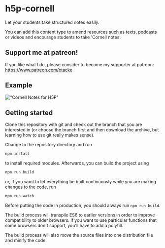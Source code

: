# h5p-cornell
Let your students take structured notes easily.

You can add this content type to amend resources such as texts, podcasts or
videos and encourage students to take 'Cornell notes'.

## Support me at patreon!
If you like what I do, please consider to become my supporter at patreon: https://www.patreon.com/otacke

## Example
!["Cornell Notes for H5P"](https://ibin.co/4sqisyJFYsjK.png "Cornell Notes for H5P")

## Getting started
Clone this repository with git and check out the branch that you are interested
in (or choose the branch first and then download the archive, but learning
how to use git really makes sense).

Change to the repository directory and run
```bash
npm install
```

to install required modules. Afterwards, you can build the project using
```bash
npm run build
```

or, if you want to let everything be built continuously while you are making
changes to the code, run
```bash
npm run watch
```
Before putting the code in production, you should always run `npm run build`.

The build process will transpile ES6 to earlier versions in order to improve
compatibility to older browsers. If you want to use particular functions that
some browsers don't support, you'll have to add a polyfill.

The build process will also move the source files into one distribution file and
minify the code.
